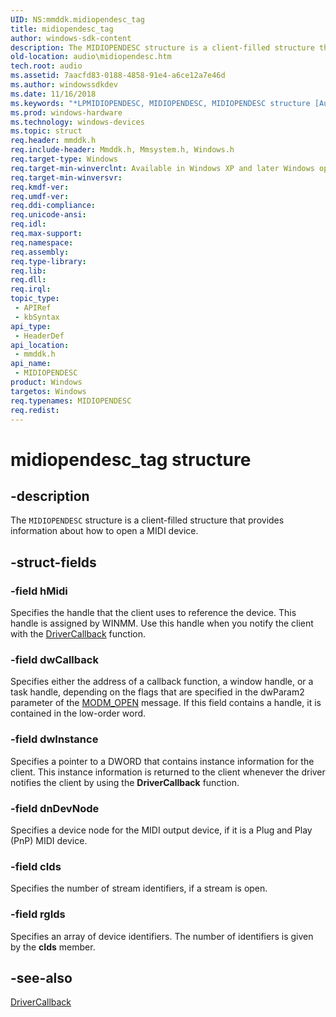 ```yaml
---
UID: NS:mmddk.midiopendesc_tag
title: midiopendesc_tag
author: windows-sdk-content
description: The MIDIOPENDESC structure is a client-filled structure that provides information about how to open a MIDI device.
old-location: audio\midiopendesc.htm
tech.root: audio
ms.assetid: 7aacfd83-0188-4858-91e4-a6ce12a7e46d
ms.author: windowssdkdev
ms.date: 11/16/2018
ms.keywords: "*LPMIDIOPENDESC, MIDIOPENDESC, MIDIOPENDESC structure [Audio Devices], aud-prop_47abc723-0254-493a-9bc0-ac9faa73a2e8.xml, audio.midiopendesc, midiopendesc_tag, mmddk/MIDIOPENDESC"
ms.prod: windows-hardware
ms.technology: windows-devices
ms.topic: struct
req.header: mmddk.h
req.include-header: Mmddk.h, Mmsystem.h, Windows.h
req.target-type: Windows
req.target-min-winverclnt: Available in Windows XP and later Windows operating systems.
req.target-min-winversvr: 
req.kmdf-ver: 
req.umdf-ver: 
req.ddi-compliance: 
req.unicode-ansi: 
req.idl: 
req.max-support: 
req.namespace: 
req.assembly: 
req.type-library: 
req.lib: 
req.dll: 
req.irql: 
topic_type:
 - APIRef
 - kbSyntax
api_type:
 - HeaderDef
api_location:
 - mmddk.h
api_name:
 - MIDIOPENDESC
product: Windows
targetos: Windows
req.typenames: MIDIOPENDESC
req.redist: 
---
```


# midiopendesc_tag structure


## -description


The <code>MIDIOPENDESC</code> structure is a client-filled structure that provides information about how to open a MIDI device.


## -struct-fields




### -field hMidi

Specifies the handle that the client uses to reference the device. This handle is assigned by WINMM. Use this handle when you notify the client with the <a href="http://go.microsoft.com/fwlink/p/?linkid=142261">DriverCallback</a> function.


### -field dwCallback

Specifies either the address of a callback function, a window handle, or a task handle, depending on the flags that are specified in the dwParam2 parameter of the <a href="https://msdn.microsoft.com/9a0b4bb8-15fd-48d4-8840-c0c7b4a5a460">MODM_OPEN</a> message. If this field contains a handle, it is contained in the low-order word.


### -field dwInstance

Specifies a pointer to a DWORD that contains instance information for the client. This instance information is returned to the client whenever the driver notifies the client by using the <b>DriverCallback</b> function.


### -field dnDevNode

Specifies a device node for the MIDI output device, if it is a Plug and Play (PnP) MIDI device.


### -field cIds

Specifies the number of stream identifiers, if a stream is open.


### -field rgIds

Specifies an array of device identifiers. The number of identifiers is given by the <b>cIds</b> member.


## -see-also




<a href="http://go.microsoft.com/fwlink/p/?linkid=142261">DriverCallback</a>
 

 

